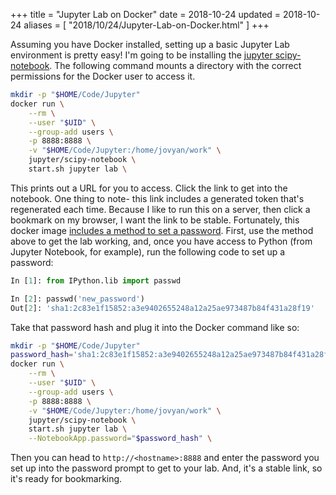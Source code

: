 +++
title = "Jupyter Lab on Docker"
date = 2018-10-24
updated = 2018-10-24
aliases = [ "2018/10/24/Jupyter-Lab-on-Docker.html" ]
+++

Assuming you have Docker installed, setting up a basic Jupyter Lab environment
is pretty easy! I'm going to be installing the [jupyter
scipy-notebook](https://jupyter-docker-stacks.readthedocs.io/en/latest/). The
following command mounts a directory with the correct permissions for the
Docker user to access it.

```bash
mkdir -p "$HOME/Code/Jupyter"
docker run \
    --rm \
    --user "$UID" \
    --group-add users \
    -p 8888:8888 \
    -v "$HOME/Code/Jupyter:/home/jovyan/work" \
    jupyter/scipy-notebook \
    start.sh jupyter lab \
```

This prints out a URL for you to access. Click the link to get into the
notebook. One thing to note- this link includes a generated token that's
regenerated each time. Because I like to run this on a server, then click a
bookmark on my browser, I want the link to be stable. Fortunately, this docker
image [includes a method to set a
password](https://jupyter-docker-stacks.readthedocs.io/en/latest/using/common.html#notebook-options).
First, use the method above to get the lab working, and, once you have access
to Python (from Jupyter Notebook, for example), run the following code to set
up a password:

```python
In [1]: from IPython.lib import passwd

In [2]: passwd('new_password')
Out[2]: 'sha1:2c83e1f15852:a3e9402655248a12a25ae973487b84f431a28f19'
```

Take that password hash and plug it into the Docker command like so:

```bash
mkdir -p "$HOME/Code/Jupyter"
password_hash='sha1:2c83e1f15852:a3e9402655248a12a25ae973487b84f431a28f19'
docker run \
    --rm \
    --user "$UID" \
    --group-add users \
    -p 8888:8888 \
    -v "$HOME/Code/Jupyter:/home/jovyan/work" \
    jupyter/scipy-notebook \
    start.sh jupyter lab \
    --NotebookApp.password="$password_hash" \
```

Then you can head to `http://<hostname>:8888` and enter the password you set up
into the password prompt to get to your lab. And, it's a stable link, so it's
ready for bookmarking.
